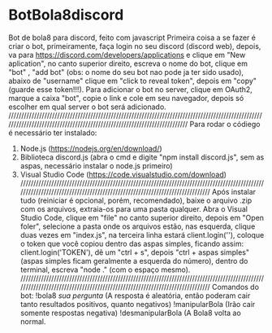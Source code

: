 # BotBola8discord
Bot de bola8 para discord, feito com javascript
Primeira coisa a se fazer é criar o bot, primeiramente, faça login no seu discord (discord web), depois, va para https://discord.com/developers/applications e clique
em "New aplication", no canto superior direito, escreva o nome do bot, clique em "bot" , "add bot" (obs: o nome do seu bot nao pode ja ter sido usado), abaixo de "username" clique em "click to reveal token", depois em "copy" (guarde esse token!!!). Para adicionar o bot no server, clique em OAuth2, marque a caixa "bot", copie o link e cole em seu navegador, depois só escolher em qual server o bot será adicionado.
/////////////////////////////////////////////////////////////////////////////////////////////////////////////////////////////////////////////////////////////////////////
Para rodar o códiego é necessário ter instalado:
1. Node.js (https://nodejs.org/en/download/)
2. Biblioteca discord.js (abra o cmd e digite "npm install discord.js", sem as aspas, necessário instalar o node.js primeiro)
3. Visual Studio Code (https://code.visualstudio.com/download)
/////////////////////////////////////////////////////////////////////////////////////////////////////////////////////////////////////////////////////////////////////////
Após instalar tudo (reiniciar é opcional, porém, recomendado), baixe o arquivo .zip com os arquivos, extraia-os
para uma pasta qualquer. Abra o Visual Studio Code, clique em "file" no canto superior direito, depois em "Open foler", selecione a pasta onde os arquivos estão, nas esquerda, clique duas vezes em "index.js", na terceira linha estará client.login(''), coloque o token que você copiou dentro das aspas simples, ficando assim: client.login('TOKEN'), dê um "ctrl + s", depois "ctrl + aspas simples" (aspas simples ficam geralmente a esquerda do número), dentro do terminal, escreva "node ." (com o espaço mesmo).
/////////////////////////////////////////////////////////////////////////////////////////////////////////////////////////////////////////////////////////////////////////
Comandos do bot:
!bola8 *sua pergunta* (A resposta é aleatória, então poderam cair tanto resultados positivos, quanto negativos) 
!manipularBola (Irão cair somente respostas negativa)
!desmanipularBola (A Bola8 volta ao normal.
